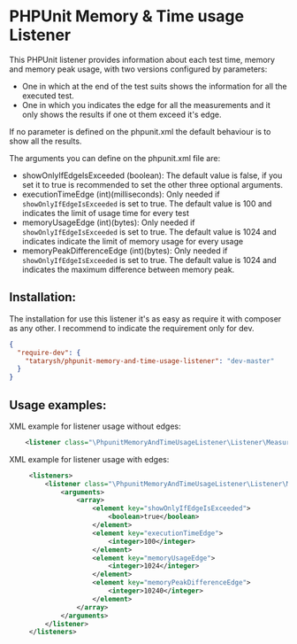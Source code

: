 # PHPUnit Memory & Time usage Listener

This PHPUnit listener provides information about each test time, memory and memory peak usage, with two versions configured by parameters:

 - One in which at the end of the test suits shows the information for all the executed test.
 - One in which you indicates the edge for all the measurements and it only shows the results if one ot them exceed it's edge.

If no parameter is defined on the phpunit.xml the default behaviour is to show all the results.


The arguments you can define on the phpunit.xml file are:

 - showOnlyIfEdgeIsExceeded (boolean): The default value is false, if you set it to true is recommended to set the other three optional arguments.
 - executionTimeEdge (int)(milliseconds): Only needed if `showOnlyIfEdgeIsExceeded` is set to true. The default value is 100 and indicates the limit of usage time for every test
 - memoryUsageEdge (int)(bytes): Only needed if `showOnlyIfEdgeIsExceeded` is set to true. The default value is 1024 and indicates indicate the limit of memory usage for every usage
 - memoryPeakDifferenceEdge (int)(bytes): Only needed if `showOnlyIfEdgeIsExceeded` is set to true. The default value is 1024 and indicates the maximum difference between memory peak.

## Installation:

The installation for use this listener it's as easy as require it with composer as any other. I recommend to indicate the requirement only for dev.

```json
{
  "require-dev": {
    "tatarysh/phpunit-memory-and-time-usage-listener": "dev-master"
  }
}
```

## Usage examples:

XML example for listener usage without edges:

```xml
    <listener class="\PhpunitMemoryAndTimeUsageListener\Listener\Measurement\TimeAndMemoryTestListener"/>
```

XML example for listener usage with edges:

```xml
     <listeners>
         <listener class="\PhpunitMemoryAndTimeUsageListener\Listener\Measurement\TimeAndMemoryTestListener">
             <arguments>
                 <array>
                     <element key="showOnlyIfEdgeIsExceeded">
                         <boolean>true</boolean>
                     </element>
                     <element key="executionTimeEdge">
                         <integer>100</integer>
                     </element>
                     <element key="memoryUsageEdge">
                         <integer>1024</integer>
                     </element>
                     <element key="memoryPeakDifferenceEdge">
                         <integer>10240</integer>
                     </element>
                 </array>
             </arguments>
         </listener>
     </listeners>
```
